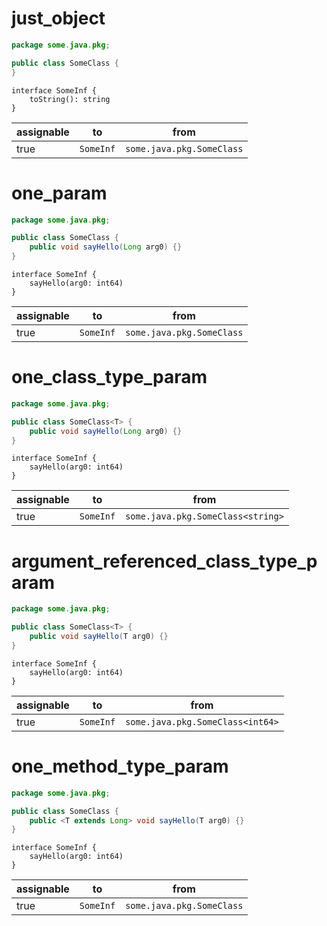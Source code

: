 # just_object

```java
package some.java.pkg;

public class SomeClass {
}
```

```dexscript
interface SomeInf {
    toString(): string
}
```

| assignable | to        | from                      |
| ---------- | --------- | ------------------------- |
| true       | `SomeInf` | `some.java.pkg.SomeClass` |

# one_param

```java
package some.java.pkg;

public class SomeClass {
    public void sayHello(Long arg0) {}
}
```

```dexscript
interface SomeInf {
    sayHello(arg0: int64)
}
```

| assignable | to        | from                      |
| ---------- | --------- | ------------------------- |
| true       | `SomeInf` | `some.java.pkg.SomeClass` |

# one_class_type_param

```java
package some.java.pkg;

public class SomeClass<T> {
    public void sayHello(Long arg0) {}
}
```

```dexscript
interface SomeInf {
    sayHello(arg0: int64)
}
```

| assignable | to        | from                      |
| ---------- | --------- | ------------------------- |
| true       | `SomeInf` | `some.java.pkg.SomeClass<string>` |

# argument_referenced_class_type_param

```java
package some.java.pkg;

public class SomeClass<T> {
    public void sayHello(T arg0) {}
}
```

```dexscript
interface SomeInf {
    sayHello(arg0: int64)
}
```

| assignable | to        | from                      |
| ---------- | --------- | ------------------------- |
| true       | `SomeInf` | `some.java.pkg.SomeClass<int64>` |

# one_method_type_param

```java
package some.java.pkg;

public class SomeClass {
    public <T extends Long> void sayHello(T arg0) {}
}
```

```dexscript
interface SomeInf {
    sayHello(arg0: int64)
}
```

| assignable | to        | from                      |
| ---------- | --------- | ------------------------- |
| true       | `SomeInf` | `some.java.pkg.SomeClass` |